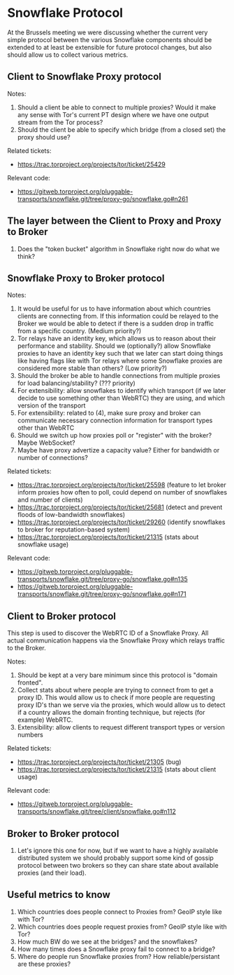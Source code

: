 Snowflake Protocol
==================

At the Brussels meeting we were discussing whether the current very simple
protocol between the various Snowflake components should be extended to at
least be extensible for future protocol changes, but also should allow us to
collect various metrics.

## Client to Snowflake Proxy protocol

Notes:

1. Should a client be able to connect to multiple proxies? Would it make any
   sense with Tor's current PT design where we have one output stream from the
   Tor process?
2. Should the client be able to specify which bridge (from a closed set) the
   proxy should use?

Related tickets:
- https://trac.torproject.org/projects/tor/ticket/25429

Relevant code:
- https://gitweb.torproject.org/pluggable-transports/snowflake.git/tree/proxy-go/snowflake.go#n261

## The layer between the Client to Proxy and Proxy to Broker

1. Does the "token bucket" algorithm in Snowflake right now do what we think?

## Snowflake Proxy to Broker protocol

Notes:

1. It would be useful for us to have information about which countries clients
   are connecting from. If this information could be relayed to the Broker we
   would be able to detect if there is a sudden drop in traffic from a specific
   country. (Medium priority?)
2. Tor relays have an identity key, which allows us to reason about their
   performance and stability. Should we (optionally?) allow Snowflake proxies
   to have an identity key such that we later can start doing things like having
   flags like with Tor relays where some Snowflake proxies are considered more
   stable than others? (Low priority?)
3. Should the broker be able to handle connections from multiple proxies for
   load balancing/stability? (??? priority)
4. For extensibility: allow snowflakes to identify which transport (if we later
   decide to use something other than WebRTC) they are using, and which version
   of the transport
5. For extensibility: related to (4), make sure proxy and broker can
   communicate necessary connection information for transport types other than
   WebRTC
6. Should we switch up how proxies poll or "register" with the broker? Maybe
   WebSocket?
7. Maybe have proxy advertize a capacity value? Either for bandwidth or number
   of connections?

Related tickets:
- https://trac.torproject.org/projects/tor/ticket/25598 (feature to let broker inform proxies how often to poll, could depend on number of snowflakes and number of clients)
- https://trac.torproject.org/projects/tor/ticket/25681 (detect and prevent floods of low-bandwidth snowflakes)
- https://trac.torproject.org/projects/tor/ticket/29260 (identify snowflakes to broker for reputation-based system)
- https://trac.torproject.org/projects/tor/ticket/21315 (stats about snowflake usage)

Relevant code:
- https://gitweb.torproject.org/pluggable-transports/snowflake.git/tree/proxy-go/snowflake.go#n135
- https://gitweb.torproject.org/pluggable-transports/snowflake.git/tree/proxy-go/snowflake.go#n171

## Client to Broker protocol

This step is used to discover the WebRTC ID of a Snowflake Proxy. All actual
communication happens via the Snowflake Proxy which relays traffic to the
Broker.

Notes:
1. Should be kept at a very bare minimum since this protocol is "domain fronted".
2. Collect stats about where people are trying to connect from to get a proxy
   ID. This would allow us to check if more people are requesting proxy ID's
   than we serve via the proxies, which would allow us to detect if a country
   allows the domain fronting technique, but rejects (for example) WebRTC.
3. Extensibility: allow clients to request different transport types or version numbers

Related tickets:
- https://trac.torproject.org/projects/tor/ticket/21305 (bug)
- https://trac.torproject.org/projects/tor/ticket/21315 (stats about client usage)

Relevant code:
- https://gitweb.torproject.org/pluggable-transports/snowflake.git/tree/client/snowflake.go#n112

## Broker to Broker protocol

1. Let's ignore this one for now, but if we want to have a highly available
   distributed system we should probably support some kind of gossip protocol
   between two brokers so they can share state about available proxies (and their
   load).

## Useful metrics to know

1. Which countries does people connect to Proxies from? GeoIP style like with Tor?
2. Which countries does people request proxies from? GeoIP style like with Tor?
3. How much BW do we see at the bridges? and the snowflakes?
4. How many times does a Snowflake proxy fail to connect to a bridge?
5. Where do people run Snowflake proxies from? How reliable/persistant are these proxies?
